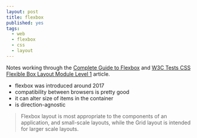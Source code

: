 ```yaml
---
layout: post
title: flexbox
published: yes
tags:
  - web
  - flexbox
  - css
  - layout
---
```

Notes working through the [Complete Guide to Flexbox][1] and [W3C Tests CSS Flexible Box Layout Module Level 1][2] article.

 - flexbox was introduced around 2017
 - compatibility between browsers is pretty good
 - it can alter size of items in the container
 - is direction-agnostic

> Flexbox layout is most appropriate to the components of an application, and small-scale layouts, while the Grid layout is intended for larger scale layouts.



[1]: https://css-tricks.com/snippets/css/a-guide-to-flexbox/
[2]: https://www.w3.org/TR/css-flexbox/